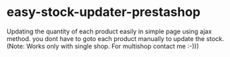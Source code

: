 easy-stock-updater-prestashop
=============================

Updating the quantity of each product easily in simple page using ajax method. you dont have to goto each product manually to update the stock.(Note: Works only with single shop. For multishop contact me :-)))
